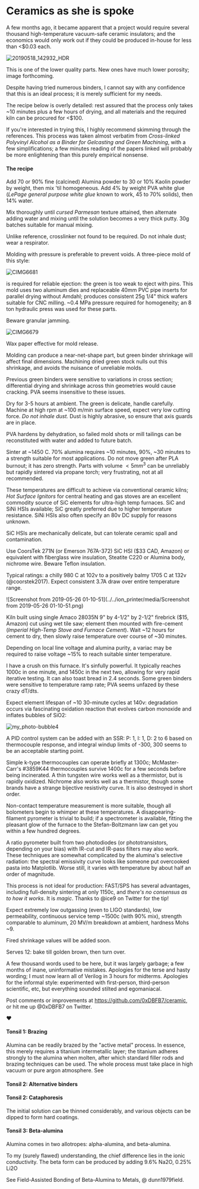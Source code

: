 # Ceramics as she is spoke

A few months ago, it became apparent that a project would require several thousand high-temperature vacuum-safe ceramic insulators; and the economics would only work out if they could be produced in-house for less than <$0.03 each.

![20190518_142932_HDR](../../ion_printer/media/20190518_142932_HDR.jpg)

This is one of the lower quality parts. New ones have much lower porosity; image forthcoming.

Despite having tried numerous binders, I cannot say with any confidence that this is an ideal process; it is merely sufficient for my needs.

The recipe below is overly detailed: rest assured that the process only takes ~10 minutes plus a few hours of drying, and all materials and the required kiln can be procured for <$100.

If you're interested in trying this, I highly recommend skimming through the references. This process was taken almost verbatim from *Cross-linked Polyvinyl Alcohol as a Binder for Gelcasting and Green Machining*, with a few simplifications; a few minutes reading of the papers linked will probably be more enlightening than this purely empirical nonsense.

#### The recipe

Add 70 or 90% fine (calcined) Alumina powder to 30 or 10% Kaolin powder by weight, then mix 'til homogeneous. Add 4% by weight PVA white glue (*LePage general purpose white glue* known to work, 45 to 70% solids), then 14% water. 

Mix thoroughly until *cursed Parmesan* texture attained, then alternate adding water and mixing until the solution becomes a very thick putty. 30g batches suitable for manual mixing. 

Unlike reference, crosslinker not found to be required. Do not inhale dust; wear a respirator.

Molding with pressure is preferable to prevent voids. A three-piece mold of this style:

![CIMG6681](assets/CIMG6681.JPG)

is required for reliable ejection: the green is too weak to eject with pins. This mold uses two aluminum dies and replaceable 40mm PVC pipe inserts for parallel drying without Amdahl; produces consistent 25g 1/4" thick wafers suitable for CNC milling. ~0.4 MPa pressure required for homogeneity; an 8 ton hydraulic press was used for these parts.

Beware granular jamming.

![CIMG6679](assets/CIMG6679.JPG)

Wax paper effective for mold release.

Molding can produce a near-net-shape part, but green binder shrinkage will affect final dimensions. Machining dried green stock nulls out this shrinkage, and avoids the nuisance of unreliable molds.

Previous green binders were sensitive to variations in cross section; differential drying and shrinkage across thin geometries would cause cracking. PVA seems insensitive to these issues. 

Dry for 3-5 hours at ambient. The green is delicate, handle carefully. Machine at high rpm at ~100 m/min surface speed, expect very low cutting force. *Do not inhale dust.* Dust is highly abrasive, so ensure that axis guards are in place.

PVA hardens by dehydration, so failed mold shots or mill tailings can be reconstituted with water and added to future batch. 

Sinter at ~1450 C. 70% alumina requires ~10 minutes, 90%, ~30 minutes to a strength suitable for most applications. Do not move green after PLA burnout; it has zero strength. Parts with volume $<5mm^3$ can be unreliably but rapidly sintered via propane torch; very frustrating, not at all recommended. 

These temperatures are difficult to achieve via conventional ceramic kilns; *Hot Surface Ignitors* for central heating and gas stoves are an excellent commodity source of SiC elements for ultra-high temp furnaces. SiC and SiNi HSIs available; SiC greatly preferred due to higher temperature resistance. SiNi HSIs also often specify an 80v DC supply for reasons unknown.

SiC HSIs are mechanically delicate, but can tolerate ceramic spall and contamination. 

Use CoorsTek 271N (or Emerson 767A-372) SiC HSI ($33 CAD, Amazon) or equivalent with fiberglass wire insulation, Steatite C220 or Alumina body, nichrome wire. Beware Teflon insulation. 

Typical ratings: a chilly 980 C at 102v to a positively balmy 1705 C at 132v (@coorstek2017). Expect consistent 3.7A draw over entire temperature range.

![Screenshot from 2019-05-26 01-10-51](../../ion_printer/media/Screenshot from 2019-05-26 01-10-51.png)

Kiln built using single Amaco 28035N 9" by 4-1/2" by 2-1/2"  firebrick ($15, Amazon) cut using wet tile saw; element then mounted with fire-cement (*Imperial High-Temp Stove and Furnace Cement*). Wait ~12 hours for cement to dry, then slowly raise temperature over course of ~30 minutes. 

Depending on local line voltage and alumina purity, a variac may be required to raise voltage ~15% to reach suitable sinter temperature. 

I have a crush on this furnace. It's sinfully powerful. It typically reaches 1000c in one minute, and 1450c in the next two, allowing for very rapid iterative testing. It can also toast bread in 2.4 seconds. Some green binders were sensitive to temperature ramp rate; PVA seems unfazed by these crazy dT/dts. 

Expect element lifespan of ~10 30-minute cycles at 140v: degradation occurs via fascinating oxidation reaction that evolves carbon monoxide and inflates bubbles of SiO2:

![my_photo-bubble4](../../ion_printer/media/my_photo-bubble4.jpg)

A PID control system can be added with an SSR: P: 1, I: 1, D: 2 to 6 based on thermocouple response, and integral windup limits of -300, 300 seems to be an acceptable starting point.

Simple k-type thermocouples can operate briefly at 1300c; McMaster-Carr's #3859K44 thermocouples survive 1400c for a few seconds before being incinerated. A thin tungsten wire works well as a thermistor, but is rapidly oxidized. Nichrome also works well as a thermistor, though some brands have a strange bijective resistivity curve. It is also destroyed in short order. 

Non-contact temperature measurement is more suitable, though all bolometers begin to whimper at these temperatures. A disappearing-filament pyrometer is trivial to build; if a spectrometer is available, fitting the pleasant glow of the furnace to the Stefan-Boltzmann law can get you within a few hundred degrees. 

A ratio pyrometer built from two photodiodes (or phototransistors, depending on your bias) with IR-cut and IR-pass filters may also work. These techniques are somewhat complicated by the alumina's selective radiation: the spectral emissivity curve looks like someone put overcooked pasta into Matplotlib. Worse still, it varies with temperature by about half an order of magnitude.  



This process is not ideal for production: FAST/SPS has several advantages, including full-density sintering at only 1150c, and *there's no consensus as to how it works*. It is *magic*. Thanks to @ice9 on Twitter for the tip!

Expect extremely low outgassing (even to LIGO standards), low permeability, continuous service temp ~1500c (with 90% mix), strength comparable to aluminum, 20 MV/m breakdown at ambient, hardness Mohs ~9. 

Fired shrinkage values will be added soon.

Serves 12: bake till golden brown, then turn over.



A few thousand words used to be here, but it was largely garbage; a few months of inane, uninformative mistakes. Apologies for the terse and hasty wording; I must now learn all of Verilog in 3 hours for midterms. Apologies for the informal style: experimented with first-person, third-person scientific, etc, but everything sounded stilted and egomaniacal.



Post comments or improvements at <https://github.com/0xDBFB7/ceramic>, or hit me up @0xDBFB7 on Twitter.

♥



#### Tonsil 1: Brazing

Alumina can be readily brazed by the "active metal" process. In essence, this merely requires a titanium intermetallic layer; the titanium adheres strongly to the alumina when molten, after which standard filler rods and brazing techniques can be used. The whole process must take place in high vacuum or pure argon atmosphere. See  

#### Tonsil 2: Alternative binders



#### Tonsil 2: Cataphoresis

The initial solution can be thinned considerably, and various objects can be dipped to form hard coatings.



#### Tonsil 3: Beta-alumina

Alumina comes in two allotropes: alpha-alumina, and beta-alumina. 

To my (surely flawed) understanding, the chief difference lies in the ionic conductivity. The beta form can be produced by adding 9.6% Na2O, 0.25% Li2O  

See Field-Assisted Bonding of Beta-Alumina to Metals, @ dunn1979field. 

